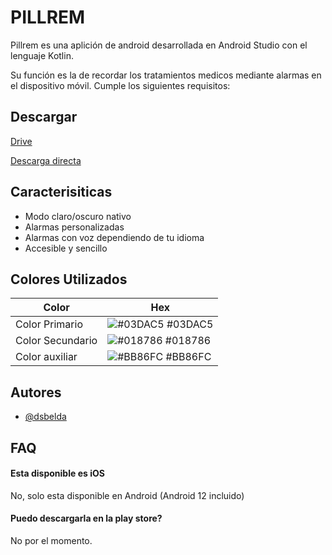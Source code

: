 
# PILLREM

Pillrem es una aplición de android desarrollada en Android Studio con el lenguaje Kotlin.

Su función es la de recordar los tratamientos medicos mediante alarmas en el dispositivo móvil. Cumple los siguientes requisitos:

## Descargar

[Drive](https://drive.google.com/file/d/1ta_t4NEVM3mxQ7xNfMMCbcNINTMdZddp/view?usp=sharing)

[Descarga directa](https://github.com/DSBelda/Pillrem_app/blob/master/app-release.apk)

## Caracterisiticas

- Modo claro/oscuro nativo
- Alarmas personalizadas
- Alarmas con voz dependiendo de tu idioma
- Accesible y sencillo

## Colores Utilizados

| Color             | Hex                                                                |
| ----------------- | ------------------------------------------------------------------ |
| Color Primario | ![#03DAC5](https://via.placeholder.com/10/03DAC5?text=+) #03DAC5 |
| Color Secundario | ![#018786](https://via.placeholder.com/10/018786?text=+) #018786 |
| Color auxiliar | ![#BB86FC](https://via.placeholder.com/10/BB86FC?text=+) #BB86FC |



## Autores

- [@dsbelda](https://github.com/DSBelda)


## FAQ

#### Esta disponible es iOS

No, solo esta disponible en Android (Android 12 incluido)

#### Puedo descargarla en la play store?

No por el momento.
